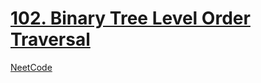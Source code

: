 # [102. Binary Tree Level Order Traversal](https://leetcode.com/problems/binary-tree-level-order-traversal/)

[NeetCode](https://youtu.be/6ZnyEApgFYg)
